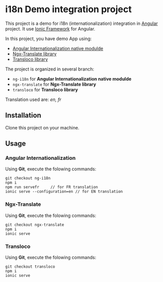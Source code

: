 # i18n Demo integration project

This project is a demo for i18n (internationalization) integration in [Angular](https://angular.io/) project.
It use [Ionic Framework](https://ionicframework.com/) for Angular.

In this project, you have demo App using:
- [Angular Internationalization native modulde](https://angular.io/guide/i18n)
- [Ngx-Translate library](https://github.com/ngx-translate/core)
- [Transloco library](https://github.com/ngneat/transloco)

The project is organized in several branch:
- `ng-i18n` for **Angular Internationalization native modulde**
- `ngx-translate` for **Ngx-Translate library**
- `transloco` for **Transloco library**

Translation used are: *en, fr*

## Installation

Clone this project on your machine.

## Usage

### Angular Internationalization

Using **Git**, execute the folowing commands:

```
git checkout ng-i18n
npm i
npm run servefr     // for FR translation
ionic serve --configuration=en // for EN translation
```

### Ngx-Translate

Using **Git**, execute the folowing commands:

```
git checkout ngx-translate
npm i
ionic serve
```

### Transloco

Using **Git**, execute the folowing commands:

```
git checkout transloco
npm i
ionic serve
```
